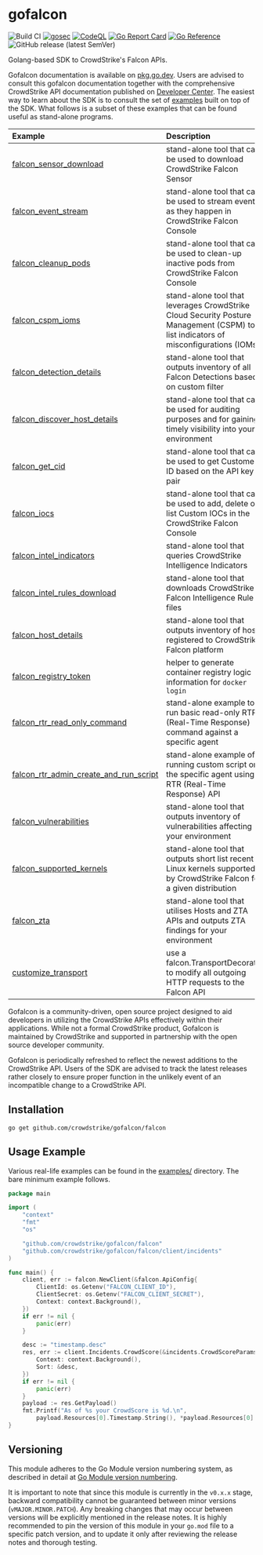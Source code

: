# gofalcon
![Build CI](https://github.com/CrowdStrike/gofalcon/workflows/Build%20CI/badge.svg)
[![gosec](https://github.com/CrowdStrike/gofalcon/actions/workflows/gosec.yml/badge.svg)](https://github.com/CrowdStrike/gofalcon/actions/workflows/gosec.yml)
[![CodeQL](https://github.com/CrowdStrike/gofalcon/actions/workflows/codeql.yml/badge.svg)](https://github.com/CrowdStrike/gofalcon/actions/workflows/codeql.yml)
[![Go Report Card](https://goreportcard.com/badge/github.com/crowdstrike/gofalcon)](https://goreportcard.com/report/github.com/crowdstrike/gofalcon)
[![Go Reference](https://pkg.go.dev/badge/github.com/crowdstrike/gofalcon.svg)](https://pkg.go.dev/github.com/crowdstrike/gofalcon)
![GitHub release (latest SemVer)](https://img.shields.io/github/v/release/CrowdStrike/gofalcon)

Golang-based SDK to CrowdStrike's Falcon APIs.

Gofalcon documentation is available on [pkg.go.dev](https://pkg.go.dev/github.com/crowdstrike/gofalcon). Users are advised to consult this gofalcon documentation together with the comprehensive CrowdStrike API documentation published on [Developer Center](https://developer.crowdstrike.com/docs/openapi). The easiest way to learn about the SDK is to consult the set of [examples](examples) built on top of the SDK. What follows is a subset of these examples that can be found useful as stand-alone programs.

| Example                                                                       | Description                                                                                                                         |
| :--------                                                                     | :------------                                                                                                                       |
| [falcon_sensor_download](examples/falcon_sensor_download)                     | stand-alone tool that can be used to download CrowdStrike Falcon Sensor                                                             |
| [falcon_event_stream](examples/falcon_event_stream)                           | stand-alone tool that can be used to stream events as they happen in CrowdStrike Falcon Console                                     |
| [falcon_cleanup_pods](examples/falcon_cleanup_pods)                           | stand-alone tool that can be used to clean-up inactive pods from CrowdStrike Falcon Console                                         |
| [falcon_cspm_ioms](examples/falcon_cspm_ioms)                                 | stand-alone tool that leverages CrowdStrike Cloud Security Posture Management (CSPM) to list indicators of misconfigurations (IOMs) |
| [falcon_detection_details](examples/falcon_detection_details)                 | stand-alone tool that outputs inventory of all Falcon Detections based on custom filter                                             |
| [falcon_discover_host_details](examples/falcon_discover_host_details)         | stand-alone tool that can be used for auditing purposes and for gaining timely visibility into your environment                     |
| [falcon_get_cid](examples/falcon_get_cid)                                     | stand-alone tool that can be used to get Customer ID based on the API key pair                                                      |
| [falcon_iocs](examples/falcon_iocs)                                           | stand-alone tool that can be used to add, delete or list Custom IOCs in the CrowdStrike Falcon Console                              |
| [falcon_intel_indicators](examples/falcon_intel_indicators)                   | stand-alone tool that queries CrowdStrike Intelligence Indicators                                                                   |
| [falcon_intel_rules_download](examples/falcon_intel_rules_download)           | stand-alone tool that downloads CrowdStrike Falcon Intelligence Rule files                                                          |
| [falcon_host_details](examples/falcon_host_details)                           | stand-alone tool that outputs inventory of hosts registered to CrowdStrike Falcon platform                                          |
| [falcon_registry_token](examples/falcon_registry_token)                       | helper to generate container registry logic information for `docker login`                                                          |
| [falcon_rtr_read_only_command](examples/falcon_rtr_read_only_command)         | stand-alone example to run basic read-only RTR (Real-Time Response) command against a specific agent                                |
| [falcon_rtr_admin_create_and_run_script](examples/falcon_rtr_admin_create_and_run_script) | stand-alone example of running custom script on the specific agent using RTR (Real-Time Response) API                               |
| [falcon_vulnerabilities](examples/falcon_vulnerabilities) | stand-alone tool that outputs inventory of vulnerabilities affecting your environment                                               |
| [falcon_supported_kernels](examples/falcon_supported_kernels)                 | stand-alone tool that outputs short list recent Linux kernels supported by CrowdStrike Falcon for a given distribution              |
| [falcon_zta](examples/falcon_zta)                                             | stand-alone tool that utilises Hosts and ZTA APIs and outputs ZTA findings for your environment                                     |
| [customize_transport](examples/customize_transport)                           | use a falcon.TransportDecorator to modify all outgoing HTTP requests to the Falcon API |

Gofalcon is a community-driven, open source project designed to aid developers in utilizing the CrowdStrike APIs effectively within their applications. While not a formal CrowdStrike product, Gofalcon is maintained by CrowdStrike and supported in partnership with the open source developer community.

Gofalcon is periodically refreshed to reflect the newest additions to the CrowdStrike API. Users of the SDK are advised to track the latest releases rather closely to ensure proper function in the unlikely event of an incompatible change to a CrowdStrike API.

## Installation
```
go get github.com/crowdstrike/gofalcon/falcon
```

## Usage Example

Various real-life examples can be found in the [examples/](examples/) directory. The bare minimum example follows.

```go
package main

import (
	"context"
	"fmt"
	"os"

	"github.com/crowdstrike/gofalcon/falcon"
	"github.com/crowdstrike/gofalcon/falcon/client/incidents"
)

func main() {
	client, err := falcon.NewClient(&falcon.ApiConfig{
		ClientId: os.Getenv("FALCON_CLIENT_ID"),
		ClientSecret: os.Getenv("FALCON_CLIENT_SECRET"),
		Context: context.Background(),
	})
	if err != nil {
		panic(err)
	}

	desc := "timestamp.desc"
	res, err := client.Incidents.CrowdScore(&incidents.CrowdScoreParams{
		Context: context.Background(),
		Sort: &desc,
	})
	if err != nil {
		panic(err)
	}
	payload := res.GetPayload()
	fmt.Printf("As of %s your CrowdScore is %d.\n",
		payload.Resources[0].Timestamp.String(), *payload.Resources[0].Score)
}
```

## Versioning

This module adheres to the Go Module version numbering system, as described in detail at [Go Module version numbering](https://go.dev/doc/modules/version-numbers).

It is important to note that since this module is currently in the `v0.x.x` stage, backward compatibility cannot be guaranteed between minor versions (`vMAJOR.MINOR.PATCH`). Any breaking changes that may occur between versions will be explicitly mentioned in the release notes. It is highly recommended to pin the version of this module in your `go.mod` file to a specific patch version, and to update it only after reviewing the release notes and thorough testing.

